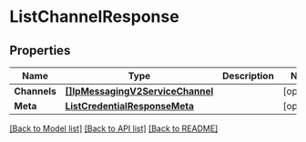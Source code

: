 # ListChannelResponse

## Properties

Name | Type | Description | Notes
------------ | ------------- | ------------- | -------------
**Channels** | [**[]IpMessagingV2ServiceChannel**](ip_messaging.v2.service.channel.md) |  | [optional] 
**Meta** | [**ListCredentialResponseMeta**](ListCredentialResponse_meta.md) |  | [optional] 

[[Back to Model list]](../README.md#documentation-for-models) [[Back to API list]](../README.md#documentation-for-api-endpoints) [[Back to README]](../README.md)


